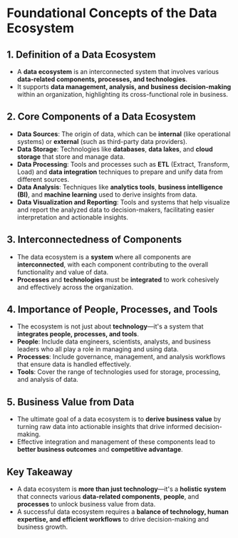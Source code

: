 # Foundational Concepts of the Data Ecosystem

## 1. Definition of a Data Ecosystem
- A **data ecosystem** is an interconnected system that involves various **data-related components, processes, and technologies**.
- It supports **data management, analysis, and business decision-making** within an organization, highlighting its cross-functional role in business.

## 2. Core Components of a Data Ecosystem
- **Data Sources**: The origin of data, which can be **internal** (like operational systems) or **external** (such as third-party data providers).
- **Data Storage**: Technologies like **databases**, **data lakes**, and **cloud storage** that store and manage data.
- **Data Processing**: Tools and processes such as **ETL** (Extract, Transform, Load) and **data integration** techniques to prepare and unify data from different sources.
- **Data Analysis**: Techniques like **analytics tools**, **business intelligence (BI)**, and **machine learning** used to derive insights from data.
- **Data Visualization and Reporting**: Tools and systems that help visualize and report the analyzed data to decision-makers, facilitating easier interpretation and actionable insights.

## 3. Interconnectedness of Components
- The data ecosystem is a **system** where all components are **interconnected**, with each component contributing to the overall functionality and value of data.
- **Processes** and **technologies** must be **integrated** to work cohesively and effectively across the organization.

## 4. Importance of People, Processes, and Tools
- The ecosystem is not just about **technology**—it's a system that **integrates people, processes, and tools**.
- **People**: Include data engineers, scientists, analysts, and business leaders who all play a role in managing and using data.
- **Processes**: Include governance, management, and analysis workflows that ensure data is handled effectively.
- **Tools**: Cover the range of technologies used for storage, processing, and analysis of data.

## 5. Business Value from Data
- The ultimate goal of a data ecosystem is to **derive business value** by turning raw data into actionable insights that drive informed decision-making.
- Effective integration and management of these components lead to **better business outcomes** and **competitive advantage**.

## Key Takeaway
- A data ecosystem is **more than just technology**—it's a **holistic system** that connects various **data-related components**, **people**, and **processes** to unlock business value from data.
- A successful data ecosystem requires a **balance of technology, human expertise, and efficient workflows** to drive decision-making and business growth.
